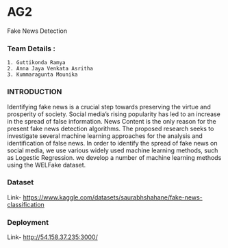 
# AG2

Fake News Detection


### Team Details :
    1. Guttikonda Ramya
    2. Anna Jaya Venkata Asritha
    3. Kummaragunta Mounika
### INTRODUCTION

Identifying fake news is a crucial step towards preserving the virtue and prosperity of society. Social media’s rising
popularity has led to an increase in the spread of false information. News Content is the only reason for the present fake news detection algorithms. The proposed research seeks to investigate several machine learning approaches for the analysis and identification of false news. In order to identify the spread of fake news on social media, we use various widely used machine learning methods, such as Logestic Regression. we develop a number of machine learning methods using the WELFake dataset.


### Dataset
Link- https://www.kaggle.com/datasets/saurabhshahane/fake-news-classification
### Deployment
Link- http://54.158.37.235:3000/